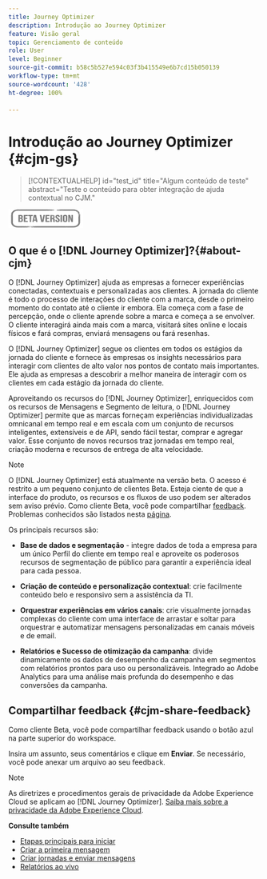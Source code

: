 ```yaml
---
title: Journey Optimizer
description: Introdução ao Journey Optimizer
feature: Visão geral
topic: Gerenciamento de conteúdo
role: User
level: Beginner
source-git-commit: b58c5b527e594c03f3b415549e6b7cd15b050139
workflow-type: tm+mt
source-wordcount: '428'
ht-degree: 100%

---
```


# Introdução ao Journey Optimizer {#cjm-gs}

>[!CONTEXTUALHELP]
>id="test_id"
>title="Algum conteúdo de teste"
>abstract="Teste o conteúdo para obter integração de ajuda contextual no CJM."

![](assets/do-not-localize/badge.png)

## O que é o [!DNL Journey Optimizer]?{#about-cjm}

O [!DNL Journey Optimizer] ajuda as empresas a fornecer experiências conectadas, contextuais e personalizadas aos clientes. A jornada do cliente é todo o processo de interações do cliente com a marca, desde o primeiro momento do contato até o cliente ir embora. Ela começa com a fase de percepção, onde o cliente aprende sobre a marca e começa a se envolver. O cliente interagirá ainda mais com a marca, visitará sites online e locais físicos e fará compras, enviará mensagens ou fará resenhas.

O [!DNL Journey Optimizer] segue os clientes em todos os estágios da jornada do cliente e fornece às empresas os insights necessários para interagir com clientes de alto valor nos pontos de contato mais importantes. Ele ajuda as empresas a descobrir a melhor maneira de interagir com os clientes em cada estágio da jornada do cliente.

Aproveitando os recursos do [!DNL Journey Optimizer], enriquecidos com os recursos de Mensagens e Segmento de leitura, o [!DNL Journey Optimizer] permite que as marcas forneçam experiências individualizadas omnicanal em tempo real e em escala com um conjunto de recursos inteligentes, extensíveis e de API, sendo fácil testar, comprar e agregar valor. Esse conjunto de novos recursos traz jornadas em tempo real, criação moderna e recursos de entrega de alta velocidade.

>[!NOTE]
>
>O [!DNL Journey Optimizer] está atualmente na versão beta. O acesso é restrito a um pequeno conjunto de clientes Beta. Esteja ciente de que a interface do produto, os recursos e os fluxos de uso podem ser alterados sem aviso prévio. Como cliente Beta, você pode compartilhar [feedback](#cjm-share-feedback). Problemas conhecidos são listados nesta [página](known-issues.md).

Os principais recursos são:

* **Base de dados e segmentação** - integre dados de toda a empresa para um único Perfil do cliente em tempo real e aproveite os poderosos recursos de segmentação de público para garantir a experiência ideal para cada pessoa.

* **Criação de conteúdo e personalização contextual**: crie facilmente conteúdo belo e responsivo sem a assistência da TI.

* **Orquestrar experiências em vários canais**: crie visualmente jornadas complexas do cliente com uma interface de arrastar e soltar para orquestrar e automatizar mensagens personalizadas em canais móveis e de email.

* **Relatórios e Sucesso de otimização da campanha**: divide dinamicamente os dados de desempenho da campanha em segmentos com relatórios prontos para uso ou personalizáveis. Integrado ao Adobe Analytics para uma análise mais profunda do desempenho e das conversões da campanha.

## Compartilhar feedback {#cjm-share-feedback}

Como cliente Beta, você pode compartilhar feedback usando o botão azul na parte superior do workspace.

Insira um assunto, seus comentários e clique em **Enviar**. Se necessário, você pode anexar um arquivo ao seu feedback.

>[!NOTE]
>
>As diretrizes e procedimentos gerais de privacidade da Adobe Experience Cloud se aplicam ao [!DNL Journey Optimizer]. [Saiba mais sobre a privacidade da Adobe Experience Cloud](https://www.adobe.com/br/privacy/experience-cloud.html).


**Consulte também**

* [Etapas principais para iniciar](quick-start.md)
* [Criar a primeira mensagem](get-started-content.md)
* [Criar jornadas e enviar mensagens](building-journeys/journey-gs.md)
* [Relatórios ao vivo](reports/live-report.md)
